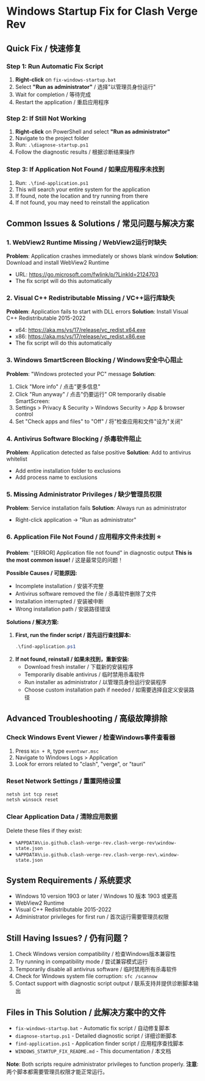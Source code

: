 # Windows Startup Fix for Clash Verge Rev

## Quick Fix / 快速修复

### Step 1: Run Automatic Fix Script
1. **Right-click** on `fix-windows-startup.bat` 
2. Select **"Run as administrator"** / 选择"以管理员身份运行"
3. Wait for completion / 等待完成
4. Restart the application / 重启应用程序

### Step 2: If Still Not Working
1. **Right-click** on PowerShell and select **"Run as administrator"**
2. Navigate to the project folder
3. Run: `.\diagnose-startup.ps1`
4. Follow the diagnostic results / 根据诊断结果操作

### Step 3: If Application Not Found / 如果应用程序未找到
1. Run: `.\find-application.ps1`
2. This will search your entire system for the application
3. If found, note the location and try running from there
4. If not found, you may need to reinstall the application

## Common Issues & Solutions / 常见问题与解决方案

### 1. WebView2 Runtime Missing / WebView2运行时缺失
**Problem**: Application crashes immediately or shows blank window
**Solution**: Download and install WebView2 Runtime
- URL: https://go.microsoft.com/fwlink/p/?LinkId=2124703
- The fix script will do this automatically

### 2. Visual C++ Redistributable Missing / VC++运行库缺失
**Problem**: Application fails to start with DLL errors
**Solution**: Install Visual C++ Redistributable 2015-2022
- x64: https://aka.ms/vs/17/release/vc_redist.x64.exe
- x86: https://aka.ms/vs/17/release/vc_redist.x86.exe
- The fix script will do this automatically

### 3. Windows SmartScreen Blocking / Windows安全中心阻止
**Problem**: "Windows protected your PC" message
**Solution**: 
1. Click "More info" / 点击"更多信息"
2. Click "Run anyway" / 点击"仍要运行"
OR temporarily disable SmartScreen:
1. Settings > Privacy & Security > Windows Security > App & browser control
2. Set "Check apps and files" to "Off" / 将"检查应用和文件"设为"关闭"

### 4. Antivirus Software Blocking / 杀毒软件阻止
**Problem**: Application detected as false positive
**Solution**: Add to antivirus whitelist
- Add entire installation folder to exclusions
- Add process name to exclusions

### 5. Missing Administrator Privileges / 缺少管理员权限
**Problem**: Service installation fails
**Solution**: Always run as administrator
- Right-click application -> "Run as administrator"

### 6. Application File Not Found / 应用程序文件未找到 ⭐
**Problem**: "[ERROR] Application file not found" in diagnostic output
**This is the most common issue!** / 这是最常见的问题！

**Possible Causes / 可能原因:**
- Incomplete installation / 安装不完整
- Antivirus software removed the file / 杀毒软件删除了文件  
- Installation interrupted / 安装被中断
- Wrong installation path / 安装路径错误

**Solutions / 解决方案:**
1. **First, run the finder script / 首先运行查找脚本:**
   ```powershell
   .\find-application.ps1
   ```
2. **If not found, reinstall / 如果未找到，重新安装:**
   - Download fresh installer / 下载新的安装程序
   - Temporarily disable antivirus / 临时禁用杀毒软件
   - Run installer as administrator / 以管理员身份运行安装程序
   - Choose custom installation path if needed / 如需要选择自定义安装路径

## Advanced Troubleshooting / 高级故障排除

### Check Windows Event Viewer / 检查Windows事件查看器
1. Press `Win + R`, type `eventvwr.msc`
2. Navigate to Windows Logs > Application
3. Look for errors related to "clash", "verge", or "tauri"

### Reset Network Settings / 重置网络设置
```cmd
netsh int tcp reset
netsh winsock reset
```

### Clear Application Data / 清除应用数据
Delete these files if they exist:
- `%APPDATA%\io.github.clash-verge-rev.clash-verge-rev\window-state.json`
- `%APPDATA%\io.github.clash-verge-rev.clash-verge-rev\.window-state.json`

## System Requirements / 系统要求

- Windows 10 version 1903 or later / Windows 10 版本 1903 或更高
- WebView2 Runtime
- Visual C++ Redistributable 2015-2022
- Administrator privileges for first run / 首次运行需要管理员权限

## Still Having Issues? / 仍有问题？

1. Check Windows version compatibility / 检查Windows版本兼容性
2. Try running in compatibility mode / 尝试兼容模式运行
3. Temporarily disable all antivirus software / 临时禁用所有杀毒软件
4. Check for Windows system file corruption: `sfc /scannow`
5. Contact support with diagnostic script output / 联系支持并提供诊断脚本输出

## Files in This Solution / 此解决方案中的文件

- `fix-windows-startup.bat` - Automatic fix script / 自动修复脚本
- `diagnose-startup.ps1` - Detailed diagnostic script / 详细诊断脚本  
- `find-application.ps1` - Application finder script / 应用程序查找脚本
- `WINDOWS_STARTUP_FIX_README.md` - This documentation / 本文档

**Note**: Both scripts require administrator privileges to function properly.
**注意**: 两个脚本都需要管理员权限才能正常运行。
